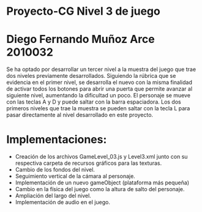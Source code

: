 # Proyecto-CG Nivel 3 de juego
# Diego Fernando Muñoz Arce 2010032
Se ha optado por desarrollar un tercer nivel a la muestra del juego que trae dos niveles previamente desarrollados. Siguiendo la rúbrica que se evidencia en el primer nivel, se desarrolla el nuevo con la misma finalidad de activar todos los botones para abrir una puerta que permite avanzar al siguiente nivel, aumentando la dificultad un poco. El personaje se mueve con las teclas A y D y puede saltar con la barra espaciadora. Los dos primeros niveles que trae la muestra se pueden saltar con la tecla L para pasar directamente al nivel desarrollado en este proyecto.
# Implementaciones:
-	Creación de los archivos GameLevel_03.js y Level3.xml junto con su respectiva carpeta de recursos gráficos para las texturas.
-	Cambio de los fondos del nivel.
-	Seguimiento vertical de la cámara al personaje.
-	Implementación de un nuevo gameObject (plataforma más pequeña)
-	Cambio en la física del juego como la altura de salto del personaje.
-	Ampliación del largo del nivel.
-	Implementación de audio en el juego.


